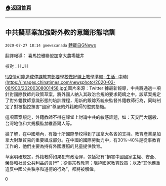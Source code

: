 ###  [:house:返回首頁](https://github.com/ourhimalayas/txt)
---

## 中共擬草案加強對外教的意識形態培訓
`2020-07-27 18:14 gnewscanada` [轉載自GNews](https://gnews.org/zh-hant/277779/)

翻譯報導： 喜馬拉雅聯盟加拿大農場龍井

校對：HUH


[!\[疫情可能造成停課教育部要學校做好線上教學準備- 生活- 中時\](https://images.chinatimes.com/newsphoto/2020-03-08/900/20200308001458.jpg)](https://www.google.ca/url?sa=i&amp;url=https%3A%2F%2Fwww.chinatimes.com%2Fcn%2Frealtimenews%2F20200308001457-260405&amp;psig=AOvVaw3DJngzAeDGGUSXiQsYCcea&amp;ust=1595973827908000&amp;source=images&amp;cd=vfe&amp;ved=0CAIQjRxqFwoTCJie4IS47uoCFQAAAAAdAAAAABBa)圖片來源：Twitter 
據最新報導，中共將通過一項針對國際教師的政策草案，將外國人納入其政治合規的要求範疇之中。該草案規定了對外籍教師意識形態的培訓課程，用新的跟踪系統來監督外籍教師行為，同時制定了對被指控損害“國家”尊嚴的外籍教師的懲罰措施。

這項草案規定，外籍教師不得在課堂上討論中共的敏感話題，如：天安門大屠殺、台灣地位和大規模監禁維吾爾人等。

據了解，在中國境內，有幾十所國際學校得到了加拿大各省的支持。教育產業是加拿大對華貿易的重要組成部分。在中國的國際勞動力中，有30%-40%是從事教育工作的，他們主要為持有外國護照的兒童提供教育。

草案明確規定，外籍教師如果犯有政治罪，包括犯有”損害中國國家主權、安全、榮譽和社會公共利益的言行”；從事宗教教育；阻撓國家教育政策；以及“其他嚴重違反中國公共秩序和道德的行為”，都將被解僱。

0

